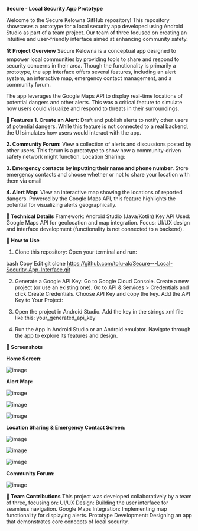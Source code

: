 **Secure - Local Security App Prototype**

Welcome to the Secure Kelowna GitHub repository! This repository showcases a prototype for a local security app developed using Android Studio as part of a team project. Our team of three focused on creating an intuitive and user-friendly interface aimed at enhancing community safety.

**🛠️ Project Overview**
Secure Kelowna is a conceptual app designed to empower local communities by providing tools to share and respond to security concerns in their area. Though the functionality is primarily a prototype, the app interface offers several features, including an alert system, an interactive map, emergency contact management, and a community forum.

The app leverages the Google Maps API to display real-time locations of potential dangers and other alerts. This was a critical feature to simulate how users could visualize and respond to threats in their surroundings.

**🌟 Features**
**1. Create an Alert:**
Draft and publish alerts to notify other users of potential dangers.
While this feature is not connected to a real backend, the UI simulates how users would interact with the app.

**2. Community Forum:**
View a collection of alerts and discussions posted by other users.
This forum is a prototype to show how a community-driven safety network might function.
Location Sharing:

**3. Emergency contacts by inputting their name and phone number.**
Store emergency contacts and choose whether or not to share your location with them via email

**4. Alert Map:**
View an interactive map showing the locations of reported dangers.
Powered by the Google Maps API, this feature highlights the potential for visualizing alerts geographically.

**🧩 Technical Details**
Framework: Android Studio (Java/Kotlin)
Key API Used: Google Maps API for geolocation and map integration.
Focus: UI/UX design and interface development (functionality is not connected to a backend).

**🚀 How to Use**
1. Clone this repository:
Open your terminal and run:

bash
Copy
Edit
git clone https://github.com/tolu-ak/Secure---Local-Security-App-Interface.git

2. Generate a Google API Key:
Go to Google Cloud Console.
Create a new project (or use an existing one).
Go to API & Services > Credentials and click Create Credentials.
Choose API Key and copy the key.
Add the API Key to Your Project:

3. Open the project in Android Studio.
Add the key in the strings.xml file like this:
<string name="google_maps_key">your_generated_api_key</string>

4. Run the App in Android Studio or an Android emulator.
Navigate through the app to explore its features and design.

**🎨 Screenshots**

**Home Screen:**



![image](https://github.com/user-attachments/assets/7a4932d2-8459-4f61-982f-1d50e4ae82eb)



**Alert Map:**


![image](https://github.com/user-attachments/assets/9d93719f-abd6-425a-9084-4fadfb075f9f)



![image](https://github.com/user-attachments/assets/01ad43e8-7a6e-4ed3-a4b5-643c91b0abbe)




![image](https://github.com/user-attachments/assets/320c0189-cf96-46c7-acba-5ebaaf0125e2)



**Location Sharing & Emergency Contact Screen:**

![image](https://github.com/user-attachments/assets/0f97f110-703a-4ce9-8def-5cebd839a5bd)






![image](https://github.com/user-attachments/assets/4e539256-2024-400c-80d1-eb5963f1c037)







![image](https://github.com/user-attachments/assets/8b2db548-f8fb-458d-97c1-24a775a9b862)



**Community Forum:**

![image](https://github.com/user-attachments/assets/eaafaaf4-9c97-439e-b3e9-17ddd754d6a9)



**👥 Team Contributions**
This project was developed collaboratively by a team of three, focusing on:
UI/UX Design: Building the user interface for seamless navigation.
Google Maps Integration: Implementing map functionality for displaying alerts.
Prototype Development: Designing an app that demonstrates core concepts of local security.














